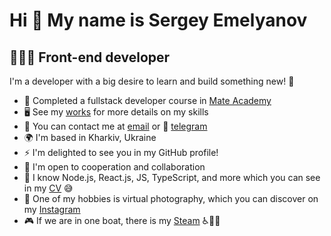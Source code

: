 Hi 👋 My name is Sergey Emelyanov
========================================

👩🏻‍💻 Front-end developer
-------------------------

I'm a developer with a big desire to learn and build something new! 👀

* 🚀 Completed a fullstack developer course in [Mate Academy](https://mate.academy/)
* 🖥️  See my [works](https://github.com/VeDono?tab=repositories) for more details on my skills
* 📨 You can contact me at [email](mailto:emelyanov.sergey.biz@gmail.com) or 📲 [telegram](https://t.me/VeDono)
* 🌍  I'm based in Kharkiv, Ukraine
* ⚡  I'm delighted to see you in my GitHub profile!
* 🤝  I'm open to cooperation and collaboration
* 🧠 I know Node.js, React.js, JS, TypeScript, and more which you can see in my [CV](https://drive.google.com/file/d/11jaSkRXkzhyt0YbzA7_cetAj4pBsxffr/view) 😅
* 📸 One of my hobbies is virtual photography, which you can discover on my [Instagram](https://www.instagram.com/mrleondono)
* 🎮 If we are in one boat, there is my [Steam](https://steamcommunity.com/id/mrleondono/) ♿😶‍🌫️
